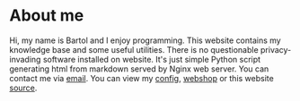 # About me

Hi, my name is Bartol and I enjoy programming.
This website contains my knowledge base and some useful utilities.
There is no questionable privacy-invading software installed on website.
It's just simple Python script generating html from markdown served by Nginx web server.
You can contact me via [email](mailto:b@bdeak.net).
You can view my [config](https://git.bdeak.net/config),
[webshop](https://git.bdeak.net/amadeus2.hr) or
this website [source](https://git.bdeak.net/bartol.dev).

